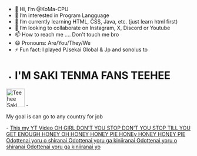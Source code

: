 - 👋 Hi, I’m @KoMa-CPU
- 👀 I’m interested in Program Langguage
- 🌱 I’m currently learning HTML, CSS, Java, etc. (just learn html first)
- 💞️ I’m looking to collaborate on Instagram, X, Discord or Youtube
- 📫 How to reach me .... Don't touch me bro
- 😄 Pronouns: Are/You/They/We
- ⚡ Fun fact: I played PJsekai Global & Jp and sonolus to
- <h1><strong> I'M SAKI TENMA FANS TEEHEE </strong></h1>
<img src="https://static.wikia.nocookie.net/projectsekai/images/5/5b/Stamp0384.png/revision/latest?cb=20220208073325" alt="Teehee Saki" style="width:50px;height:50px;">
- <p> My goal is can go to any country for job</p>
- <a href="https://www.youtube.com/watch?v=dQw4w9WgXcQ" target="_blank" title="Sonolus Gameplay"> This my YT Video </a>
<a href="https://youtube.com/shorts/vXfHrG8Hi_o?si=WQvwp_rIl1bnw6zz" target="_blank" title="Honey Pie for real"> OH GIRL DON'T YOU STOP DON'T YOU STOP TILL YOU GET ENOUGH HONEY OH HONEY HONEY PIE HONEy HONEY HONEY PIE </a>
<a href="https://youtu.be/kVNSfzMDzAM?si=dc3qCmEDyaTuudxj" target="_blank" title="Shiroko Dance"> Odottenai yoru o shiranai Odottenai yoru ga kiniiranai Odottenai yoru o shiranai Odottenai yoru ga kiniiranai yo </a>


<!---
KoMa-CPU/KoMa-CPU is a ✨ special ✨ repository because its `README.md` (this file) appears on your GitHub profile.
You can click the Preview link to take a look at your changes.
--->
